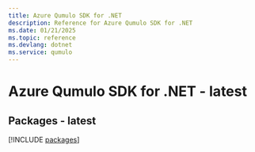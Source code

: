```yaml
---
title: Azure Qumulo SDK for .NET
description: Reference for Azure Qumulo SDK for .NET
ms.date: 01/21/2025
ms.topic: reference
ms.devlang: dotnet
ms.service: qumulo
---
```

# Azure Qumulo SDK for .NET - latest
## Packages - latest
[!INCLUDE [packages](qumulo-index.md)]